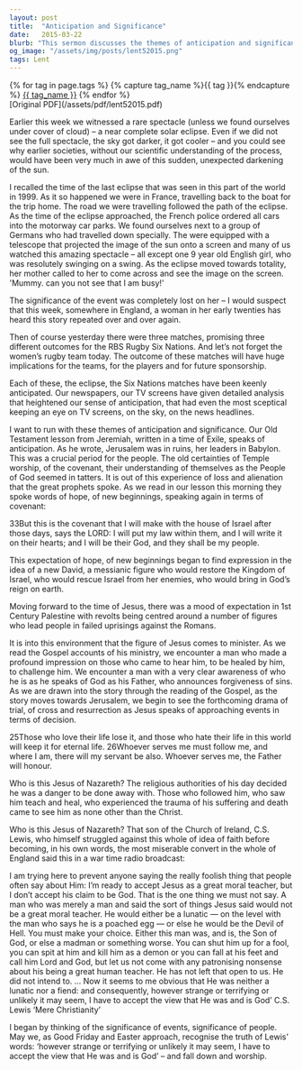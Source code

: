 ```yaml
---
layout: post
title:  "Anticipation and Significance"
date:   2015-03-22
blurb: "This sermon discusses the themes of anticipation and significance, drawing parallels between events like a solar eclipse and the Six Nations matches to the anticipation and significance of the coming of Jesus Christ. It explores the prophetic words of hope and new beginnings from Jeremiah, and the expectation of a messianic figure who would restore the Kingdom of Israel. The sermon ends with a powerful quote from C.S. Lewis about the divinity of Jesus."
og_image: "/assets/img/posts/lent52015.png"
tags: Lent
---    
```

<div class="tag-pills">
  {% for tag in page.tags %}
    {% capture tag_name %}{{ tag }}{% endcapture %}
    <a href="{{ site.baseurl }}/tag/{{ tag_name | slugify }}" class="tag-pill">{{ tag_name }}</a>
  {% endfor %}
</div>
[Original PDF](/assets/pdf/lent52015.pdf)

Earlier this week we witnessed a rare spectacle (unless we found ourselves under cover of cloud) – a near complete solar eclipse. Even if we did not see the full spectacle, the sky got darker, it got cooler – and you could see why earlier societies, without our scientific understanding of the process, would have been very much in awe of this sudden, unexpected darkening of the sun.

I recalled the time of the last eclipse that was seen in this part of the world in 1999. As it so happened we were in France, travelling back to the boat for the trip home. The road we were travelling followed the path of the eclipse. As the time of the eclipse approached, the French police ordered all cars into the motorway car parks. We found ourselves next to a group of Germans who had travelled down specially. The were equipped with a telescope that projected the image of the sun onto a screen and many of us watched this amazing spectacle – all except one 9 year old English girl, who was resolutely swinging on a swing. As the eclipse moved towards totality, her mother called to her to come across and see the image on the screen. 'Mummy. can you not see that I am busy!'

The significance of the event was completely lost on her – I would suspect that this week, somewhere in England, a woman in her early twenties has heard this story repeated over and over again.

Then of course yesterday there were three matches, promising three different outcomes for the RBS Rugby Six Nations. And let’s not forget the women’s rugby team today. The outcome of these matches will have huge implications for the teams, for the players and for future sponsorship.

Each of these, the eclipse, the Six Nations matches have been keenly anticipated. Our newspapers, our TV screens have given detailed analysis that heightened our sense of anticipation, that had even the most sceptical keeping an eye on TV screens, on the sky, on the news headlines.

I want to run with these themes of anticipation and significance. Our Old Testament lesson from Jeremiah, written in a time of Exile, speaks of anticipation. As he wrote, Jerusalem was in ruins, her leaders in Babylon. This was a crucial period for the people. The old certainties of Temple worship, of the covenant, their understanding of themselves as the People of God seemed in tatters. It is out of this experience of loss and alienation that the great prophets spoke. As we read in our lesson this morning they spoke words of hope, of new beginnings, speaking again in terms of covenant:

33But this is the covenant that I will make with the house of Israel after those days, says the LORD: I will put my law within them, and I will write it on their hearts; and I will be their God, and they shall be my people.

This expectation of hope, of new beginnings began to find expression in the idea of a new David, a messianic figure who would restore the Kingdom of Israel, who would rescue Israel from her enemies, who would bring in God’s reign on earth.

Moving forward to the time of Jesus, there was a mood of expectation in 1st Century Palestine with revolts being centred around a number of figures who lead people in failed uprisings against the Romans.

It is into this environment that the figure of Jesus comes to minister. As we read the Gospel accounts of his ministry, we encounter a man who made a profound impression on those who came to hear him, to be healed by him, to challenge him. We encounter a man with a very clear awareness of who he is as he speaks of God as his Father, who announces forgiveness of sins. As we are drawn into the story through the reading of the Gospel, as the story moves towards Jerusalem, we begin to see the forthcoming drama of trial, of cross and resurrection as Jesus speaks of approaching events in terms of decision.

25Those who love their life lose it, and those who hate their life in this world will keep it for eternal life. 26Whoever serves me must follow me, and where I am, there will my servant be also. Whoever serves me, the Father will honour.

Who is this Jesus of Nazareth? The religious authorities of his day decided he was a danger to be done away with. Those who followed him, who saw him teach and heal, who experienced the trauma of his suffering and death came to see him as none other than the Christ.

Who is this Jesus of Nazareth? That son of the Church of Ireland, C.S. Lewis, who himself struggled against this whole of idea of faith before becoming, in his own words, the most miserable convert in the whole of England said this in a war time radio broadcast:

I am trying here to prevent anyone saying the really foolish thing that people often say about Him: I’m ready to accept Jesus as a great moral teacher, but I don’t accept his claim to be God. That is the one thing we must not say. A man who was merely a man and said the sort of things Jesus said would not be a great moral teacher. He would either be a lunatic — on the level with the man who says he is a poached egg — or else he would be the Devil of Hell. You must make your choice. Either this man was, and is, the Son of God, or else a madman or something worse. You can shut him up for a fool, you can spit at him and kill him as a demon or you can fall at his feet and call him Lord and God, but let us not come with any patronising nonsense about his being a great human teacher. He has not left that open to us. He did not intend to. ... Now it seems to me obvious that He was neither a lunatic nor a fiend: and consequently, however strange or terrifying or unlikely it may seem, I have to accept the view that He was and is God’ C.S. Lewis ‘Mere Christianity’

I began by thinking of the significance of events, significance of people. May we, as Good Friday and Easter approach, recognise the truth of Lewis’ words: ‘however strange or terrifying or unlikely it may seem, I have to accept the view that He was and is God’ – and fall down and worship.

